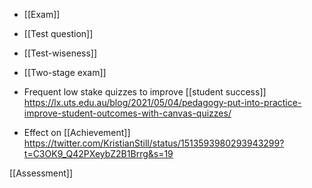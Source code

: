  - [[Exam]]
  - [[Test question]]
  - [[Test-wiseness]]
  - [[Two-stage exam]]

  - Frequent low stake quizzes to improve  [[student success]]
    https://lx.uts.edu.au/blog/2021/05/04/pedagogy-put-into-practice-improve-student-outcomes-with-canvas-quizzes/

  - Effect on [[Achievement]]
    https://twitter.com/KristianStill/status/1513593980293943299?t=C3OK9_Q42PXeybZ2B1Brrg&s=19

[[Assessment]]